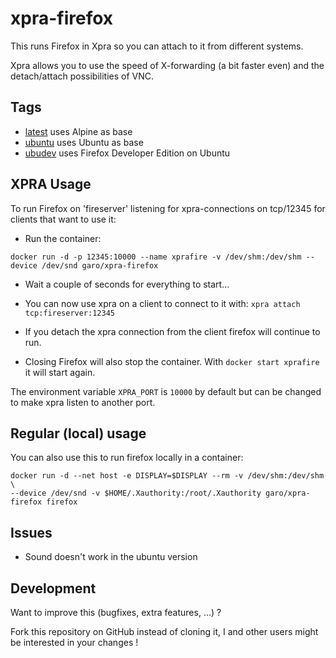 # xpra-firefox

This runs Firefox in Xpra so you can attach to it from different systems.

Xpra allows you to use the speed of X-forwarding (a bit faster even) and the detach/attach possibilities of VNC.

## Tags

* [latest](https://github.com/ngaro/xpra-firefox/blob/latest/Dockerfile) uses Alpine as base
* [ubuntu](https://github.com/ngaro/xpra-firefox/blob/ubuntu/Dockerfile) uses Ubuntu as base
* [ubudev](https://github.com/ngaro/xpra-firefox/blob/ubudev/Dockerfile) uses Firefox Developer Edition on Ubuntu

## XPRA Usage

To run Firefox on 'fireserver' listening for xpra-connections on tcp/12345 for clients that want to use it:

* Run the container:

`docker run -d -p 12345:10000 --name xprafire -v /dev/shm:/dev/shm --device /dev/snd garo/xpra-firefox`

* Wait a couple of seconds for everything to start...

* You can now use xpra on a client to connect to it with: `xpra attach tcp:fireserver:12345`

* If you detach the xpra connection from the client firefox will continue to run.

* Closing Firefox will also stop the container. With `docker start xprafire` it will start again.

The environment variable `XPRA_PORT` is `10000` by default but can be changed to make xpra listen to another port.

## Regular (local) usage

You can also use this to run firefox locally in a container:

```
docker run -d --net host -e DISPLAY=$DISPLAY --rm -v /dev/shm:/dev/shm \
--device /dev/snd -v $HOME/.Xauthority:/root/.Xauthority garo/xpra-firefox firefox
```

## Issues

* Sound doesn't work in the ubuntu version

## Development
Want to improve this (bugfixes, extra features, ...) ?

Fork this repository on GitHub instead of cloning it,
I and other users might be interested in your changes !
